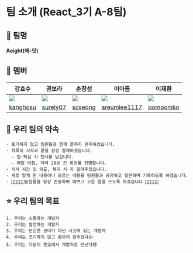 # 팀 소개 (React_3기 A-8팀)

## 🎉 팀명

**Aeight(에-잇)**

## 👥 멤버

| 강호수 | 권보라 | 손창성 | 이아름 | 이재환 |
| --- | --- | --- | --- | --- |
| ![](https://avatars.githubusercontent.com/u/60142673?v=4) | ![](https://avatars.githubusercontent.com/u/147504785?v=4) | ![](https://avatars.githubusercontent.com/u/82589401?v=4) | ![](https://avatars.githubusercontent.com/u/147472852?v=4) | ![](https://avatars.githubusercontent.com/u/147577890?v=4) |
| [kanghosu](https://github.com/kanghosu) | [surely07](https://github.com/surely07) | [scseong](https://github.com/scseong) | [areumlee1117](https://github.com/areumlee1117) | [pompomko](https://github.com/pompomko) |

## 🙋 우리 팀의 약속

```
- 포기하지 않고 팀원들과 함께 끝까지 완주하겠습니다.
- 하루의 시작과 끝을 항상 함께하겠습니다.
  - 입·퇴실 시 인사를 남깁니다.
  - 매일 아침, 저녁 20분 간 회의를 진행합니다.
- 식사 시간 및 외출, 복귀 시 꼭 알려주겠습니다.
- 새로 알게 된 내용이나 모르는 내용을 팀원들과 공유하고 질문하며 기록하도록 하겠습니다.
- 🌈💕🌱🌷✨팀원들을 항상 존중하며 예쁘고 고운 말을 쓰도록 하겠습니다.🦄🌸💖🌼💐
```

## ⭐ 우리 팀의 목표

```
1. 우리는 소통하는 개발자
2. 우리는 발전하는 개발자
3. 우리는 단순한 코더가 아닌 사고력 있는 개발자
4. 우리는 포기하지 않고 끝까지 완주한다👍
5. 우리는 다같이 판교에서 개발자로 만난다😎
```
